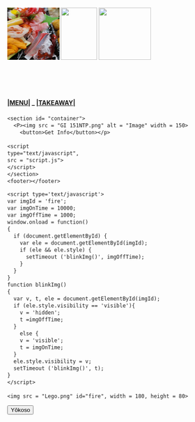 <!DOCTYPE html>
<html>

<head>
	<meta charset="utf-8">
	<meta name="viewport" content="width=device-width, initial-scale=1" />
	<title>ABCDE</title>
	<link href="style.css" rel="stylesheet" type="text/css" />
	<img src = "Lego.png" id="fire", width = 200>
    <!--<h5>IRO IRO<br><br><br></h5>-->
    <br>
    <br>
    <br>
    <br>
    <br>
    <h4>
    <img src = "Omakase03.jpg" alt "03" width = 120, height = 120>  
    <img src = "Omakase04 (2).jpg" alt "04" width = 83, height = 120> 
    <img src = "Omakase07.png" alt "07" width = 120, height = 120>
    <!--<img src = "Tempura Maki $10.80.jpg" alt "Temoura Maki" width =90>
    <img src = "Sushi Moriawase $26.80.jpg" alt "Sushi Moriawase" width = 90>
    <img src = "Sushi Bento $28.00.jpg" alt "Sushi Bento" width = 90>
    <img src = "Zaru Soba $7.00.jpg" alt = "Zaru Soba" width = 90></h4>-->
    <br>
    <br>
    <br>
    <br>
    <br>
    <p>
    <h4>
    <a href = "Menu.html" >|MENU|</a>
    <a> _ </a>
    <a href = "Take Away.html">|TAKEAWAY|</a>
     <a></a>
    </h4>
    </p>

    <section id= "container">
      <P><img src = "GI 151NTP.png" alt = "Image" width = 150>
        <button>Get Info</button></p>

    <script 
    type="text/javascript", 
    src = "script.js">
    </script>
    </section>
    <footer></footer>
  </body>

<!DOCTYPE html>

<style type='text/css'>
#fire {
  position:absolute;
  top:30px; center:100px;
  visibility:hidden;
  }
    </style>
    <script type='text/javascript'>
    var imgId = 'fire';
    var imgOnTime = 10000;
    var imgOffTime = 1000;
    window.onload = function()
    {
      if (document.getElementById) {
        var ele = document.getElementById(imgId);
        if (ele && ele.style) {
          setTimeout ('blinkImg()', imgOffTime);
        }
      }
    }
    function blinkImg()
    {
      var v, t, ele = document.getElementById(imgId);
      if (ele.style.visibility == 'visible'){
        v = 'hidden';
        t =imgOffTime;
      }
        else {
        v = 'visible';
        t = imgOnTime;
      }
      ele.style.visibility = v;
      setTimeout ('blinkImg()', t);
    }
    </script>
    
    <img src = "Lego.png" id="fire", width = 180, height = 80>

<div>
    <!--<button class = "btn" >Happy father's day! </Button>-->
    <button class="btn">Yōkoso</button>
    <!--<button class="btn">open</button>-->
    <!--<button class="btn">we are closed today!</button>-->
        <div class="form-control">
    <p id="reco" class="blinking"></p>
    </div>




</html>
